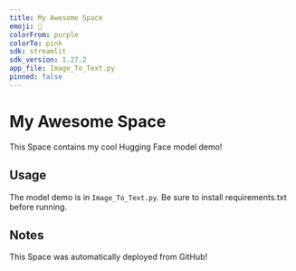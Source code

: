 ```yaml
---
title: My Awesome Space 
emoji: 🤖
colorFrom: purple  
colorTo: pink
sdk: streamlit
sdk_version: 1.27.2
app_file: Image_To_Text.py
pinned: false
---
```


# My Awesome Space

This Space contains my cool Hugging Face model demo!

## Usage

The model demo is in `Image_To_Text.py`. Be sure to install requirements.txt before running.

## Notes

This Space was automatically deployed from GitHub!
